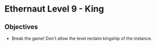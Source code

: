 # Ethernaut Level 9 - King

## Objectives

- Break the game! Don't allow the level reclaim kingship of the instance.
